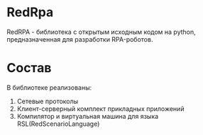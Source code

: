 # RedRpa

RedRPA - библиотека с открытым исходным кодом на python, предназначенная для разработки RPA-роботов.

# Состав

В библиотеке реализованы:
1. Сетевые протоколы
2. Клиент-серверный комплект прикладных приложений
3. Компилятор и виртуальная машина для языка RSL(RedScenarioLanguage)
